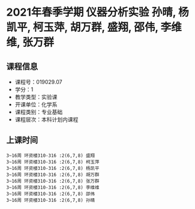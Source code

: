 # 2021年春季学期 仪器分析实验 孙晴, 杨凯平, 柯玉萍, 胡万群, 盛翔, 邵伟, 李维维, 张万群






## 课程信息

- 课程号：019029.07
- 学分：1
- 教学类型：实验课
- 开课单位：化学系
- 课程类别：专业基础
- 课程层次：本科计划内课程

## 上课时间

```
3~16周 环资楼310-316 :2(6,7,8) 盛翔
3~16周 环资楼310-316 :2(6,7,8) 柯玉萍
3~16周 环资楼310-316 :2(6,7,8) 杨凯平
3~16周 环资楼310-316 :2(6,7,8) 胡万群
3~16周 环资楼310-316 :2(6,7,8) 张万群
3~16周 环资楼310-316 :2(6,7,8) 李维维
3~16周 环资楼310-316 :2(6,7,8) 邵伟
3~16周 环资楼310-316 :2(6,7,8) 孙晴
```

